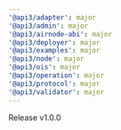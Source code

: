 ```yaml
---
'@api3/adapter': major
'@api3/admin': major
'@api3/airnode-abi': major
'@api3/deployer': major
'@api3/examples': major
'@api3/node': major
'@api3/ois': major
'@api3/operation': major
'@api3/protocol': major
'@api3/validator': major
---
```


Release v1.0.0

